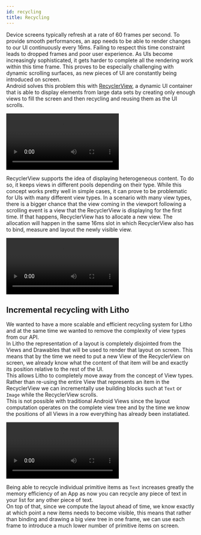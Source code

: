 ```yaml
---
id: recycling
title: Recycling
---
```


Device screens typically refresh at a rate of 60 frames per second. To provide smooth performances, an app needs to be able to render changes to our UI continuously every 16ms. Failing to respect this time constraint leads to dropped frames and poor user experience.
As UIs become increasingly sophisticated, it gets harder to complete all the rendering work within this time frame. This proves to be especially challenging with dynamic scrolling surfaces, as new pieces of UI are constantly being introduced on screen.   
Android solves this problem this with [RecyclerView](https://developer.android.com/guide/topics/ui/layout/recyclerview.html), a dynamic UI container that is able to display elements from large data sets by creating only enough views to fill the screen and then recycling and reusing them as the UI scrolls.

<video loop autoplay class="video">
  <source type="video/mp4" src="/static/videos/recycler_view.mp4"></source>
  <p>Your browser does not support the video element.</p>
</video>


RecyclerView supports the idea of displaying heterogeneous content. To do so, it keeps views in different pools depending on their type.
While this concept works pretty well in simple cases, it can prove to be problematic for UIs with many different view types.
In a scenario with many view types, there is a bigger chance that the view coming in the viewport following a scrolling event is a view that the RecyclerView is displaying for the first time.
If that happens, RecyclerView has to allocate a new view. The allocation will happen in the same 16ms slot in which RecyclerView also has to bind, measure and layout the newly visible view.


<video loop autoplay class="video">
  <source type="video/mp4" src="/static/videos/multiple_view_types.mp4"></source>
  <p>Your browser does not support the video element.</p>
</video>


## Incremental recycling with Litho

We wanted to have a more scalable and efficient recycling system for Litho and at the same time we wanted to remove the complexity of view types from our API.  
In Litho the representation of a layout is completely disjointed from the Views and Drawables that will be used to render that layout on screen. This means that by the time we need to put a new View of the RecyclerView on screen, we already know what the content of that item will be and exactly its position relative to the rest of the UI.  
This allows Litho to completely move away from the concept of View types. Rather than re-using the entire View that represents an item in the RecyclerView we can incrementally use building blocks such at `Text` or `Image` while the RecyclerView scrolls.  
This is not possible with traditional Android Views since the layout computation operates on the complete view tree and by the time we know the positions of all Views in a row everything has already been instatiated.

<video loop autoplay class="video">
  <source type="video/mp4" src="/static/videos/incremental_recycling.mp4"></source>
  <p>Your browser does not support the video element.</p>
</video>

Being able to recycle individual primitive items as `Text` increases greatly the memory efficiency of an App as now you can recycle any piece of text in your list for any other piece of text.  
On top of that, since we compute the layout ahead of time, we know exactly at which point a new items needs to become visible, this means that rather than binding and drawing a big view tree in one frame, we can use each frame to introduce a much lower number of primitive items on screen.
